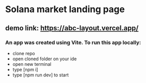 # Solana market landing page

## demo link: https://abc-layout.vercel.app/

### An app was created using Vite. To run this app locally:
- clone repo
- open cloned folder on your ide
- open new terminal
- type [npm i]
- type [npm run dev] to start
